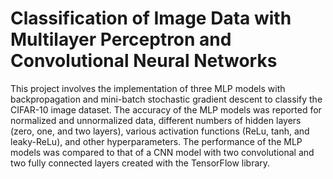# Classification of Image Data with Multilayer Perceptron and Convolutional Neural Networks

This project involves the implementation of three MLP models with backpropagation and mini-batch stochastic gradient descent to classify the CIFAR-10 image dataset. The accuracy of the MLP models was reported for normalized and unnormalized data, different numbers of hidden layers (zero, one, and two layers), various activation functions (ReLu, tanh, and leaky-ReLu), and other hyperparameters. The performance of the MLP models was compared to that of a CNN model with two convolutional and two fully connected layers created with the TensorFlow library.
